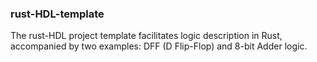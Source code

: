 ### rust-HDL-template
The rust-HDL project template facilitates logic description in Rust, accompanied by two examples: DFF (D Flip-Flop) and 8-bit Adder logic.
